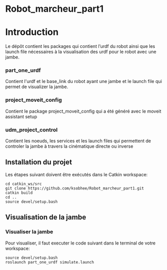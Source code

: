 # Robot_marcheur_part1
# Introduction
Le dépôt contient les packages qui contient l’urdf du robot ainsi que les launch file nécessaires à la visualisation des urdf pour le robot avec une jambe.

### part_one_urdf
Contient l'urdf et le base_link du robot ayant une jambe et le launch file qui permet de visualizer la jambe.

### project_moveit_config
Contient le package project_moveit_config qui a été généré avec le moveit assistant setup

### udm_project_control
Contient les noeuds, les services et les launch files qui permettent de controler la jambe à travers la cinématique directe ou inverse

## Installation du projet
Les étapes suivant doivent être exécutés dans le Catkin workspace:

```
cd catkin_ws/src
git clone https://github.com/ksobhee/Robot_marcheur_part1.git
catkin build
cd ..
source devel/setup.bash
```

## Visualisation de la jambe
### Visualiser la jambe
Pour visualiser, il faut executer le code suivant dans le terminal de votre workspace:

```
source devel/setup.bash
roslaunch part_one_urdf simulate.launch
```
